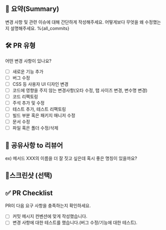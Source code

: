 ## 📝 요약(Summary)

변경 사항 및 관련 이슈에 대해 간단하게 작성해주세요. 어떻게보다 무엇을 왜 수정했는지 설명해주세요.
%{all_commits}

## 🛠️ PR 유형

어떤 변경 사항이 있나요?

- [ ]  새로운 기능 추가
- [ ]  버그 수정
- [ ]  CSS 등 사용자 UI 디자인 변경
- [ ]  코드에 영향을 주지 않는 변경사항(오타 수정, 탭 사이즈 변경, 변수명 변경)
- [ ]  코드 리팩토링
- [ ]  주석 추가 및 수정
- [ ]  테스트 추가, 테스트 리팩토링
- [ ]  빌드 부분 혹은 패키지 매니저 수정
- [ ]  문서 수정
- [ ]  파일 혹은 폴더 수정/삭제

## 💬 공유사항 to 리뷰어

ex) 메서드 XXX의 이름을 더 잘 짓고 싶은데 혹시 좋은 명칭이 있을까요?

## 📸스크린샷 (선택)

## ✅ PR Checklist

PR이 다음 요구 사항을 충족하는지 확인하세요.

- [ ]  커밋 메시지 컨벤션에 맞게 작성했습니다.
- [ ]  변경 사항에 대한 테스트를 했습니다.(버그 수정/기능에 대한 테스트).
